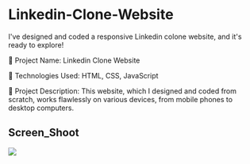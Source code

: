  
<h1> Linkedin-Clone-Website </h1>

I've designed and coded a responsive Linkedin colone website, and it's ready to explore!

🔸 Project Name: Linkedin Clone Website

🔸 Technologies Used: HTML, CSS, JavaScript

🔸 Project Description: This website, which I designed and coded from scratch, works flawlessly on various devices, from mobile phones to desktop computers.

<h2>Screen_Shoot</h2>

![](Screen_Linkedin-Clone-Website.gif)